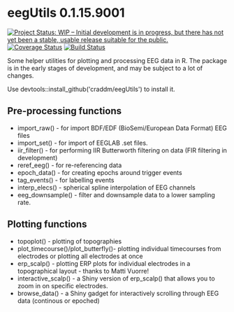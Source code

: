 # eegUtils 0.1.15.9001

<a href="http://www.repostatus.org/#wip"><img src="http://www.repostatus.org/badges/latest/wip.svg" alt="Project Status: WIP – Initial development is in progress, but there has not yet been a stable, usable release suitable for the public." /></a> [![Coverage Status](https://img.shields.io/codecov/c/github/craddm/eegUtils/master.svg)](https://codecov.io/github/craddm/eegUtils?branch=master) [![Build Status](https://travis-ci.org/craddm/eegUtils.svg?branch=master)](https://travis-ci.org/craddm/eegUtils)

Some helper utilities for plotting and processing EEG data in R. The package is in the early stages of development, and may be subject to a lot of changes.

Use devtools::install_github('craddm/eegUtils') to install it.

## Pre-processing functions
* import_raw() - for import BDF/EDF (BioSemi/European Data Format) EEG files
* import_set() - for import of EEGLAB .set files.
* iir_filter() - for performing IIR Butterworth filtering on data  (FIR filtering in development)
* reref_eeg() - for re-referencing data
* epoch_data() - for creating epochs around trigger events
* tag_events() - for labelling events 
* interp_elecs() - spherical spline interpolation of EEG channels
* eeg_downsample() - filter and downsample data to a lower sampling rate.

## Plotting functions 
* topoplot() - plotting of topographies 
* plot_timecourse()/plot_butterfly()- plotting individual timecourses from electrodes or plotting all electrodes at once
* erp_scalp() - plotting ERP plots for individual electrodes in a topographical layout - thanks to Matti Vuorre!
* interactive_scalp() - a Shiny version of erp_scalp() that allows you to zoom in on specific electrodes.
* browse_data() - a Shiny gadget for interactively scrolling through EEG data (continous or epoched)
